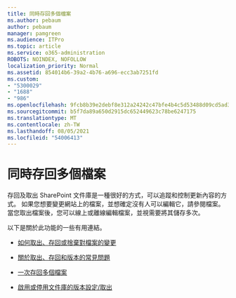 ```yaml
---
title: 同時存回多個檔案
ms.author: pebaum
author: pebaum
manager: pamgreen
ms.audience: ITPro
ms.topic: article
ms.service: o365-administration
ROBOTS: NOINDEX, NOFOLLOW
localization_priority: Normal
ms.assetid: 854014b6-39a2-4b76-a696-ecc3ab7251fd
ms.custom:
- "5300029"
- "1688"
- "986"
ms.openlocfilehash: 9fcb8b39e2debf8e312a24242c47bfe4b4c5d53488d09cd5ad33d54ae109b10b
ms.sourcegitcommit: b5f7da89a650d2915dc652449623c78be6247175
ms.translationtype: MT
ms.contentlocale: zh-TW
ms.lasthandoff: 08/05/2021
ms.locfileid: "54006413"
---
```

# <a name="check-in-several-files-at-once"></a>同時存回多個檔案

存回及取出 SharePoint 文件庫是一種很好的方式，可以追蹤和控制更新內容的方式。 如果您想要變更網站上的檔案，並想確定沒有人可以編輯它，請參閱檔案。 當您取出檔案後，您可以線上或離線編輯檔案，並視需要將其儲存多次。

以下是關於此功能的一些有用連結。

- [如何取出、存回或捨棄對檔案的變更](https://support.office.com/article/check-out-check-in-or-discard-changes-to-files-in-a-library-7e2c12a9-a874-4393-9511-1378a700f6de)

- [關於取出、存回和版本的常見問題](https://support.office.com/article/Top-questions-about-check-out-check-in-and-versions-7E941339-E972-4C7A-A79A-80A1FCF84076)

- [一次存回多個檔案](https://support.office.com/article/check-out-check-in-or-discard-changes-to-files-in-a-library-7e2c12a9-a874-4393-9511-1378a700f6de)

- [啟用或停用文件庫的版本設定/取出](https://support.office.com/article/enable-and-configure-versioning-for-a-list-or-library-1555d642-23ee-446a-990a-bcab618c7a37)

  
